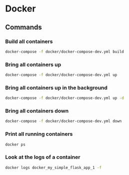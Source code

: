 Docker
======

## Commands

### Build all containers

```bash
docker-compose -f docker/docker-compose-dev.yml build
```

### Bring all containers up
```bash
docker-compose -f docker/docker-compose-dev.yml up
```

### Bring all containers up in the background
```bash
docker-compose -f docker/docker-compose-dev.yml up -d
```

### Bring all containers down
```bash
docker-compose -f docker/docker-compose-dev.yml down
```

### Print all running containers

```bash
docker ps
```

### Look at the logs of a container
```bash
docker logs docker_my_simple_flask_app_1 -f
```
